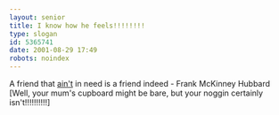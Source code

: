 ```yaml
---
layout: senior
title: I know how he feels!!!!!!!!
type: slogan
id: 5365741
date: 2001-08-29 17:49
robots: noindex
---
```

A friend that <u>ain't</u> in need is a friend indeed - Frank McKinney Hubbard [Well, your mum's cupboard might be bare, but your noggin certainly isn't!!!!!!!!!!]
